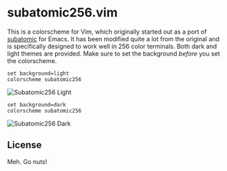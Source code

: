# subatomic256.vim

This is a colorscheme for Vim, which originally started out as a port of
[subatomic](https://github.com/cryon/subatomic) for Emacs. It has been modified
quite a lot from the original and is specifically designed to work well in
256 color terminals. Both dark and light themes are provided. Make sure to set
the background *before* you set the colorscheme.

    set background=light
    colorscheme subatomic256

![Subatomic256 Light](http://i.imgur.com/F3xOx99.png)

    set background=dark
    colorscheme subatomic256

![Subatomic256 Dark](http://i.imgur.com/sSeWZsk.png)

## License

Meh. Go nuts!

